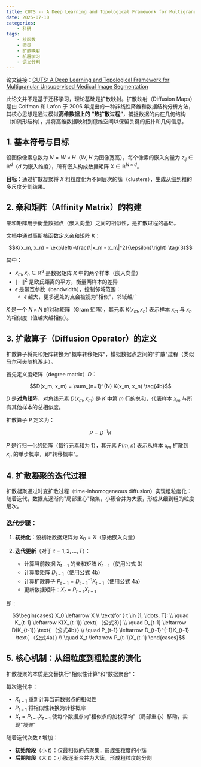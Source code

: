```yaml
---
title: CUTS -- A Deep Learning and Topological Framework for Multigranular Unsupervised Medical Image Segmentation
date: 2025-07-10
categories: 
    - 科研
tags: 
    - 核函数
    - 聚类
    - 扩散映射
    - 机器学习
    - 语义分割
---
```


论文链接：[CUTS: A Deep Learning and Topological Framework for Multigranular Unsupervised Medical Image Segmentation](https://link.springer.com/chapter/10.1007/978-3-031-72111-3_15)

此论文并不是基于迁移学习，理论基础是扩散映射。扩散映射（Diffusion Maps）是由 Coifman 和 Lafon 于 2006 年提出的一种非线性降维和数据结构分析方法，其核心思想是通过模拟**高维数据上的 “热扩散过程”**，捕捉数据的内在几何结构（如流形结构），并将高维数据映射到低维空间以保留关键的拓扑和几何信息。

<!--more-->

## 1. 基本符号与目标

设图像像素总数为 $N = W \times H$（$W, H$ 为图像宽高），每个像素的嵌入向量为 $z_{ij} \in \mathbb{R}^d$（$d$ 为嵌入维度），所有嵌入构成数据矩阵 $X \in \mathbb{R}^{N \times d}$。

**目标**：通过扩散凝聚将 $X$ 粗粒度化为不同层次的簇（clusters），生成从细到粗的多尺度分割结果。

## 2. 亲和矩阵（Affinity Matrix）的构建

亲和矩阵用于衡量数据点（嵌入向量）之间的相似性，是扩散过程的基础。

文档中通过高斯核函数定义亲和矩阵 $K$：

$$K(x_m, x_n) = \exp\left(-\frac{\|x_m - x_n\|^2}{\epsilon}\right) \tag{3}$$

其中：
- $x_m, x_n \in \mathbb{R}^d$ 是数据矩阵 $X$ 中的两个样本（嵌入向量）
- $\|\cdot\|^2$ 是欧氏距离的平方，衡量两样本的差异
- $\epsilon$ 是带宽参数（bandwidth），控制邻域范围：
  - $\epsilon$ 越大，更多远处的点会被视为"相似"，邻域越广

$K$ 是一个 $N \times N$ 的对称矩阵（Gram 矩阵），其元素 $K(x_m, x_n)$ 表示样本 $x_m$ 与 $x_n$ 的相似度（值越大越相似）。

## 3. 扩散算子（Diffusion Operator）的定义

扩散算子将亲和矩阵转换为"概率转移矩阵"，模拟数据点之间的"扩散"过程（类似马尔可夫随机游走）。

首先定义度矩阵（degree matrix）$D$：

$$D(x_m, x_m) = \sum_{n=1}^{N} K(x_m, x_n) \tag{4b}$$

$D$ 是**对角矩阵**，对角线元素 $D(x_m, x_m)$ 是 $K$ 中第 $m$ 行的总和，代表样本 $x_m$ 与所有其他样本的总相似度。

扩散算子 $P$ 定义为：

$$P = D^{-1}K \tag{4a}$$

$P$ 是行归一化的矩阵（每行元素和为 1），其元素 $P(m,n)$ 表示从样本 $x_m$ 扩散到 $x_n$ 的单步概率，即"转移概率"。

## 4. 扩散凝聚的迭代过程

扩散凝聚通过时变扩散过程（time-inhomogeneous diffusion）实现粗粒度化：随着迭代，数据点逐渐向"局部重心"聚集，小簇合并为大簇，形成从细到粗的粒度层次。

### 迭代步骤：

1. **初始化**：设初始数据矩阵为 $X_0 = X$（原始嵌入向量）

2. **迭代更新**（对于 $t = 1, 2, \ldots, T$）：
   - 计算当前数据 $X_{t-1}$ 的亲和矩阵 $K_{t-1}$（使用公式 3）
   - 计算度矩阵 $D_{t-1}$（使用公式 4b）
   - 计算扩散算子 $P_{t-1} = D_{t-1}^{-1}K_{t-1}$（使用公式 4a）
   - 更新数据矩阵：$X_t = P_{t-1}X_{t-1}$

即：

$$\begin{cases}
X_0 \leftarrow X \\
\text{for } t \in [1, \ldots, T]: \\
\quad K_{t-1} \leftarrow K(X_{t-1}) \text{ （公式3）} \\
\quad D_{t-1} \leftarrow D(K_{t-1}) \text{ （公式4b）} \\
\quad P_{t-1} \leftarrow D_{t-1}^{-1}K_{t-1} \text{ （公式4a）} \\
\quad X_t \leftarrow P_{t-1}X_{t-1}
\end{cases}$$

## 5. 核心机制：从细粒度到粗粒度的演化

扩散凝聚的本质是交替执行"相似性计算"和"数据聚合"：

每次迭代中：
- $K_{t-1}$ 重新计算当前数据点的相似性
- $P_{t-1}$ 将相似性转换为转移概率
- $X_t = P_{t-1}X_{t-1}$ 使每个数据点向"相似点的加权平均"（局部重心）移动，实现"凝聚"

随着迭代次数 $t$ 增加：
- **初始阶段**（小 $t$）：仅最相似的点聚集，形成细粒度的小簇
- **后期阶段**（大 $t$）：小簇逐渐合并为大簇，形成粗粒度的分割